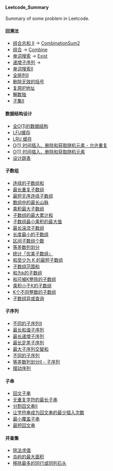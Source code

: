 #### Leetcode_Summary
Summary of some problem in Leetcode.
#### 回溯法
+ [组合总和 II](https://leetcode-cn.com/problems/combination-sum-ii/) -> [CombinationSum2](https://github.com/Sulley-Boo/Leetcode_Summary/blob/master/src/BacktrackingProblem/CombinationSum2.java)
+ [组合](https://leetcode-cn.com/problems/combinations/) -> [Combine](https://github.com/Sulley-Boo/Leetcode_Summary/blob/master/src/BacktrackingProblem/Combine.java)
+ [单词搜索](https://leetcode.cn/problems/word-search/) -> [Exist](https://github.com/Sulley-Boo/Leetcode_Summary/blob/master/src/BacktrackingProblem/Exist.java)
+ [递增子序列](https://leetcode.cn/problems/increasing-subsequences/) -> []()
+ [单词搜索Ⅱ](https://leetcode.cn/problems/word-search-ii/)
+ [全排列II](https://leetcode-cn.com/problems/permutations-ii/)
+ [删除无效的括号](https://leetcode.cn/problems/remove-invalid-parentheses/)
+ [复原IP地址](https://leetcode.cn/problems/restore-ip-addresses/)
+ [解数独](https://leetcode.cn/problems/sudoku-solver/)
+ [子集II](https://leetcode-cn.com/problems/subsets-ii/)
#### 数据结构设计
+ [全O(1)的数据结构](https://leetcode-cn.com/problems/all-oone-data-structure/)
+ [LFU缓存](https://leetcode-cn.com/problems/lfu-cache/)
+ [LRU 缓存](https://leetcode-cn.com/problems/lru-cache/)
+ [O(1) 时间插入、删除和获取随机元素 - 允许重复](https://leetcode-cn.com/problems/insert-delete-getrandom-o1-duplicates-allowed/)
+ [O(1) 时间插入、删除和获取随机元素](https://leetcode-cn.com/problems/insert-delete-getrandom-o1/)
+ [设计跳表](https://leetcode-cn.com/problems/design-skiplist/)
#### 子数组
+ [连续的子数组和](https://leetcode.cn/problems/continuous-subarray-sum/)
+ [最长重复子数组](https://leetcode.cn/problems/maximum-length-of-repeated-subarray/)
+ [最短无序连续子数组](https://leetcode.cn/problems/shortest-unsorted-continuous-subarray/)
+ [数组中的最长山脉](https://leetcode-cn.com/problems/longest-mountain-in-array/)
+ [乘积最大子数组](https://leetcode-cn.com/problems/maximum-product-subarray/)
+ [子数组的最大累计和](https://leetcode-cn.com/problems/maximum-subarray/)
+ [子数组最小乘积的最大值](https://leetcode-cn.com/problems/maximum-subarray-min-product/)
+ [最长湍流子数组](https://leetcode-cn.com/problems/longest-turbulent-subarray/)
+ [长度最小的子数组](https://leetcode-cn.com/problems/minimum-size-subarray-sum/)
+ [区间子数组个数](https://leetcode-cn.com/problems/number-of-subarrays-with-bounded-maximum/)
+ [等差数列划分](https://leetcode-cn.com/problems/arithmetic-slices/)
+ [统计「优美子数组」](https://leetcode-cn.com/problems/count-number-of-nice-subarrays/)
+ [和至少为 K 的最短子数组](https://leetcode-cn.com/problems/shortest-subarray-with-sum-at-least-k/)
+ [子数组范围和](https://leetcode-cn.com/problems/sum-of-subarray-ranges/)
+ [和为k的子数组](https://leetcode-cn.com/problems/subarray-sum-equals-k/)
+ [和可被K整除的子数组](https://leetcode.cn/problems/subarray-sums-divisible-by-k/)
+ [乘积小于K的子数组](https://leetcode-cn.com/problems/subarray-product-less-than-k/)
+ [K个不同整数的子数组](https://leetcode-cn.com/problems/subarrays-with-k-different-integers/)
+ [子数组异或查询](https://leetcode-cn.com/problems/xor-queries-of-a-subarray/)
#### 子序列
+ [不同的子序列II](https://leetcode-cn.com/problems/distinct-subsequences-ii/)
+ [最长和谐子序列](https://leetcode-cn.com/problems/longest-harmonious-subsequence/)
+ [最长递增子序列](https://leetcode-cn.com/problems/longest-increasing-subsequence/)
+ [最长定差子序列](https://leetcode-cn.com/problems/longest-arithmetic-subsequence-of-given-difference/)
+ [最大子序列交替和](https://leetcode-cn.com/problems/maximum-alternating-subsequence-sum/)
+ [不同的子序列](https://leetcode-cn.com/problems/distinct-subsequences/)
+ [等差数列划分II - 子序列](https://leetcode-cn.com/problems/arithmetic-slices-ii-subsequence/)
+ [摆动序列](https://leetcode-cn.com/problems/wiggle-subsequence/)
#### 子串
+ [回文子串](https://leetcode-cn.com/problems/palindromic-substrings/)
+ [无重复字符的最长子串](https://leetcode-cn.com/problems/longest-substring-without-repeating-characters/)
+ [分割回文串II](https://leetcode-cn.com/problems/palindrome-partitioning-ii/)
+ [让字符串成为回文串的最少插入次数](https://leetcode-cn.com/problems/minimum-insertion-steps-to-make-a-string-palindrome/)
+ [最小覆盖子串](https://leetcode-cn.com/problems/minimum-window-substring/)
+ [最短回文串](https://leetcode-cn.com/problems/shortest-palindrome/)
#### 并查集
+ [除法求值](https://leetcode-cn.com/problems/evaluate-division/)
+ [岛屿的最大面积](https://leetcode-cn.com/problems/max-area-of-island/)
+ [移除最多的同行或同列石头](https://leetcode-cn.com/problems/most-stones-removed-with-same-row-or-column/)
